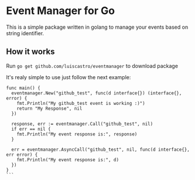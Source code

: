 Event Manager for Go
========

This is a simple package written in golang to manage your events based on string identifier.

How it works
--------------

Run ``go get github.com/luiscastro/eventmanager`` to download package

It's realy simple to use just follow the next example:

````
func main() {
  eventmanager.New("github_test", func(d interface{}) (interface{}, error) {
    fmt.Println("My github_test event is working :)")
    return "My Response", nil
  })

  response, err := eventmanager.Call("github_test", nil)
  if err == nil {
    fmt.Println("My event response is:", response)
  }

  err = eventmanager.AsyncCall("github_test", nil, func(d interface{}, err error) {
    fmt.Println("My event response is:", d)
  })
}
```

